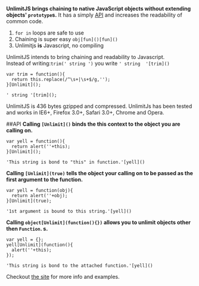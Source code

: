 **UnlimitJS brings chaining to native JavaScript objects without extending objects' `prototype`s.**  It has a simply [API](index.htm#API) and increases the readability of common code.

1.  `for in` loops are safe to use
2.  Chaining is super easy `obj[fun]()[fun]()`
3.  Unlimitjs **is** Javascript, no compiling

UnlimitJS intends to bring chaining and readability to Javascript.  
Instead of writing:`trim(' string ')` you write `' string  '[trim]()`

    var trim = function(){
      return this.replace(/^\s+|\s+$/g,'');
    }[Unlimit]();
    
    ' string '[trim]();


UnlimitJS is 436 bytes gzipped and compressed.  UnlimitJs has been tested and works in IE6+, Firefox 3.0+, Safari 3.0+, Chrome and Opera.

##API
**Calling `[Unlimit]()` binds the this context to the object you are calling on.**

    var yell = function(){
      return alert(''+this);
    }[Unlimit]();
    
    'This string is bond to "this" in function.'[yell]()

**Calling `[Unlimit](true)` tells the object your calling on to be passed as the first argument to the function.** 

    var yell = function(obj){
      return alert(''+obj);
    }[Unlimit](true);
    
    '1st argument is bound to this string.'[yell]()

**Calling `object[Unlimit](function(){})` allows you to unlimit objects other then `Function`. 
s.** 

    var yell = {};
    yell[Unlimit](function(){
      alert(''+this);
    });
     
    'This string is bond to the attached function.'[yell]()


Checkout [the site](http://limeblack.github.com/UnlimitJS/) for more info and examples.
